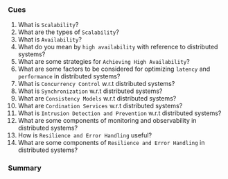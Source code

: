 ### Cues

1. What is `Scalability`?
2. What are the types of `Scalability`?
3. What is `Availability`?
4. What do you mean by `high availability` with reference to distributed systems?
5. What are some strategies for `Achieving High Availability`?
6. What are some factors to be considered for optimizing `latency` and `performance` in distributed systems?
7. What is `Concurrency Control` w.r.t distributed systems?
8. What is `Synchronization` w.r.t distributed systems?
9. What are `Consistency Models` w.r.t distributed systems?
10. What are `Cordination Services` w.r.t distributed systems?
11. What is `Intrusion Detection and Prevention` w.r.t distributed systems?
12. What are some components of monitoring and observability in distributed systems?
13. How is `Resilience and Error Handling` useful?
14. What are some components of `Resilience and Error Handling` in distributed systems?

### Summary
